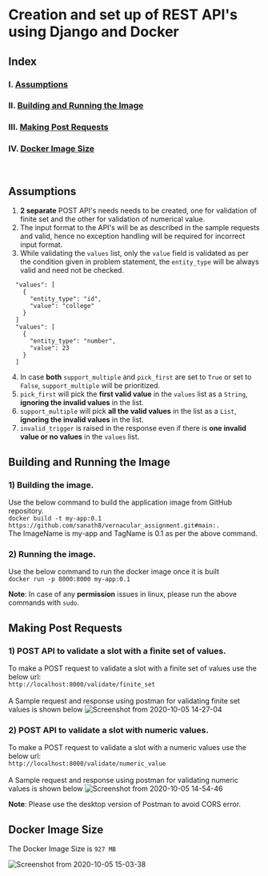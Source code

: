 # Creation and set up of REST API's using Django and Docker

## Index 

###   I. [Assumptions](#Assumptions)
###   II. [Building and Running the Image](#Building%%and%%Running%%the%%Image)
###   III. [Making Post Requests](#Making_Post_Requests)
###   IV. [Docker Image Size](#Docker_Image_Size)

<br>

## Assumptions
1) <b>2 separate</b> POST API's needs needs to be created, one for validation of finite set and the other for validation of numerical value. 
2) The input format to the API's will be as described in the sample requests and valid, hence no exception handling will be required for incorrect input format.
3) While validating the ```values``` list, only the ```value``` field is validated as per the condition given in problem statement, the ```entity_type``` will be always valid and need not be checked. 
```
  "values": [
    {
      "entity_type": "id",
      "value": "college"
    }
  ]
  "values": [
    {
      "entity_type": "number",
      "value": 23
    }
  ]
```
4) In case <b>both</b> ```support_multiple``` and ```pick_first``` are set to ```True``` or set to ```False```, ```support_multiple``` will be prioritized.
5) ```pick_first``` will pick the <b>first valid value</b> in the ```values``` list as a ```String```, <b>ignoring the invalid values</b> in the list.
6) ```support_multiple``` will pick <b>all the valid values</b> in the list as a ```List```, <b>ignoring the invalid values</b> in the list.
7) ```invalid_trigger``` is raised in the response even if there is <b>one invalid value or no values</b> in the ```values``` list.

## Building and Running the Image

### 1) Building the image.
Use the below command to build the application image from GitHub repository.<br>
```docker build -t my-app:0.1 https://github.com/sanath8/vernacular_assignment.git#main:.```<br>
The ImageName is my-app and TagName is 0.1 as per the above command.<br>

### 2) Running the image.
Use the below command to run the docker image once it is built<br>
```docker run -p 8000:8000 my-app:0.1```


<b>Note</b>: In case of any <b>permission</b> issues in linux, please run the above commands with ```sudo```.<br>

## Making Post Requests

### 1) POST API to validate a slot with a finite set of values.

To make a POST request to validate a slot with a finite set of values use the below url: <br>
```http://localhost:8000/validate/finite_set```<br>
<br>
A Sample request and response using postman for validating finite set values is shown below
![Screenshot from 2020-10-05 14-27-04](https://user-images.githubusercontent.com/21198781/95061442-3cc43300-0719-11eb-92db-fedca0f3a621.png)


### 2) POST API to validate a slot with numeric values.

To make a POST request to validate a slot with a numeric values use the below url: <br>
```http://localhost:8000/validate/numeric_value```<br>
<br>
A Sample request and response using postman for validating numeric values is shown below
![Screenshot from 2020-10-05 14-54-46](https://user-images.githubusercontent.com/21198781/95062904-3767e800-071b-11eb-9d67-52cdaedfbd99.png)

<b>Note</b>: Please use the desktop version of Postman to avoid CORS error.

## Docker Image Size

The Docker Image Size is ```927 MB```<br>

![Screenshot from 2020-10-05 15-03-38](https://user-images.githubusercontent.com/21198781/95063656-3edbc100-071c-11eb-8215-bfe7e627865e.png)
